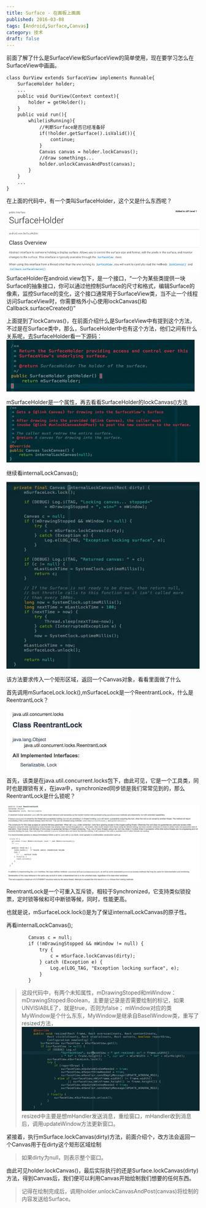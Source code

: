 ```yaml
---
title: Surface - 在画板上画画
published: 2016-03-08
tags: [Android,Surface,Canvas]
category: 技术
draft: false
---
```


前面了解了什么是SurfaceView和SurfaceView的简单使用，现在要学习怎么在SurfaceView中画画。

    class OurView extends SurfaceView implements Runnable{
        SurfaceHolder holder;
        ...
        public void OurView(Context context){
            holder = getHolder();
        }
        public void run(){
            while(isRunning){
                //判断Surface是否已经准备好
                if(!holder.getSurface().isValid()){
                    continue;
                }
                Canvas canvas = holder.lockCanvas();
                //draw somethings...
                holder.unlockCanvasAndPost(canvas);
            }
        }
        ...
    }

在上面的代码中，有一个类叫SurfaceHolder，这个又是什么东西呢？

![SurfaceHolder](./image.png)
SurfaceHolder在android.view包下，是一个接口，“一个为某些类提供一块Surface的抽象接口，你可以通过他控制Surface的尺寸和格式，编辑Surface的像素，监控Surface的变化，这个接口通常用于SurfaceView类，当不止一个线程访问SurfaceView时，你需要格外小心使用lockCanvas()和Callback.surfaceCreated()”

上面提到了lockCanvas()，在前面介绍什么是SurfaceView中有提到这个方法，不过是在Surface类中，那么，SurfaceHolder中也有这个方法，他们之间有什么关系呢，去SurfaceHolder看一下源码：
![getHolder()](./image%20copy.png)

mSurfaceHolder是一个属性，再去看看SurfaceHolder的lockCanvas()方法
![lockCanvas()](./image%20copy%202.png)

继续看internalLockCanvas();

![internalLockCanvas](./image%20copy%203.png)

该方法要求传入一个矩形区域，返回一个Canvas对象，看看里面做了什么

首先调用mSurfaceLock.lock(),mSurfaceLock是一个ReentrantLock，什么是ReentrantLock？

![ReentrantLock](./image%20copy%204.png)

首先，该类是在java.util.concurrent.locks包下，由此可见，它是一个工具类，同时也是跟锁有关，在java中，synchronized同步锁是我们常常见到的，那么ReentrantLock是什么锁呢？

![ReentrantLock介绍](./image%20copy%205.png)

ReentrantLock是一个可重入互斥锁，相较于Synchronized，它支持类似锁投票，定时锁等候和可中断锁等候，同时，性能更高。

也就是说，mSurfaceLock.lock()是为了保证internalLockCanvas的原子性。

再看internalLockCanvas();

            Canvas c = null;
            if (!mDrawingStopped && mWindow != null) {
                try {
                    c = mSurface.lockCanvas(dirty);
                } catch (Exception e) {
                    Log.e(LOG_TAG, "Exception locking surface", e);
                }
            }

>这段代码中，有两个未知属性，mDrawingStoped和mWindow：
mDrawingStoped:Boolean，主要是记录是否需要绘制的标记，如果UNVISIABLE了，就是true，否则为false；
mWindow对应的类MyWindow是个什么东东，MyWindow是继承自BaseIWindow类，重写了resized方法，
![MyWindow resized方法](./image%20copy%206.png)
resized中主要是想mHandler发送消息，重绘窗口，mHandler收到消息后，调用updateWindow方法更新窗口。

紧接着，执行mSurface.lockCanvas(dirty)方法，前面介绍个，改方法会返回一个Canvas用于在dirty这个矩形区域绘制
>如果dirty为null，则表示整个窗口。

由此可见holder.lockCanvas()，最后实际执行的还是Surface.lockCanvas(dirty)方法，得到Canvas后，我们便可以利用Canvas开始绘制我们想要的任何东西。
>记得在绘制完成后，调用holder.unlockCanvasAndPost(canvas)将绘制的内容发送给Surface。